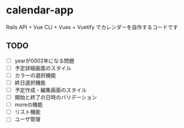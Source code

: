# calendar-app
Rails API + Vue CLI + Vuex + Vuetify でカレンダーを自作するコードです

## TODO
- [ ] yearが0002年になる問題
- [ ] 予定詳細画面のスタイル
- [ ] カラーの選択機能
- [ ] 終日選択機能
- [ ] 予定作成・編集画面のスタイル
- [ ] 開始と終了の日時のバリデーション
- [ ] moreの機能
- [ ] リスト機能
- [ ] ユーザ管理
